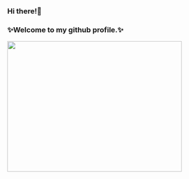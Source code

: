 ### Hi there!👋 
### ✨Welcome to my github profile.✨ 



<img src="https://media.giphy.com/media/Urc9FmCt7PhDYXgWxT/giphy.gif" width="400" height="300"/>
